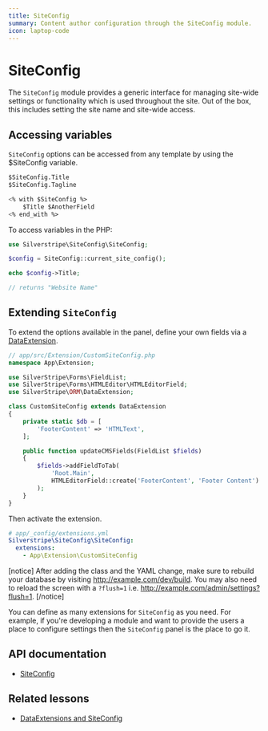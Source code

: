 ```yaml
---
title: SiteConfig
summary: Content author configuration through the SiteConfig module.
icon: laptop-code
---
```


# SiteConfig

The `SiteConfig` module provides a generic interface for managing site-wide settings or functionality which is used
throughout the site. Out of the box, this includes setting the site name and site-wide access.

## Accessing variables

`SiteConfig` options can be accessed from any template by using the $SiteConfig variable.

```ss
$SiteConfig.Title
$SiteConfig.Tagline

<% with $SiteConfig %>
    $Title $AnotherField
<% end_with %>
```

To access variables in the PHP:

```php
use Silverstripe\SiteConfig\SiteConfig;

$config = SiteConfig::current_site_config();

echo $config->Title;

// returns "Website Name"
```

## Extending `SiteConfig`

To extend the options available in the panel, define your own fields via a [DataExtension](api:SilverStripe\ORM\DataExtension).

```php
// app/src/Extension/CustomSiteConfig.php
namespace App\Extension;

use SilverStripe\Forms\FieldList;
use SilverStripe\Forms\HTMLEditor\HTMLEditorField;
use SilverStripe\ORM\DataExtension;

class CustomSiteConfig extends DataExtension
{
    private static $db = [
        'FooterContent' => 'HTMLText',
    ];

    public function updateCMSFields(FieldList $fields)
    {
        $fields->addFieldToTab(
            'Root.Main',
            HTMLEditorField::create('FooterContent', 'Footer Content')
        );
    }
}
```

Then activate the extension.

```yml
# app/_config/extensions.yml
Silverstripe\SiteConfig\SiteConfig:
  extensions:
    - App\Extension\CustomSiteConfig
```

[notice]
After adding the class and the YAML change, make sure to rebuild your database by visiting <http://example.com/dev/build>.
You may also need to reload the screen with a `?flush=1` i.e. <http://example.com/admin/settings?flush=1>.
[/notice]

You can define as many extensions for `SiteConfig` as you need. For example, if you're developing a module and want to
provide the users a place to configure settings then the `SiteConfig` panel is the place to go it.

## API documentation

- [SiteConfig](api:SilverStripe\SiteConfig\SiteConfig)

## Related lessons

- [DataExtensions and SiteConfig](https://www.silverstripe.org/learn/lessons/v4/data-extensions-and-siteconfig-1)
